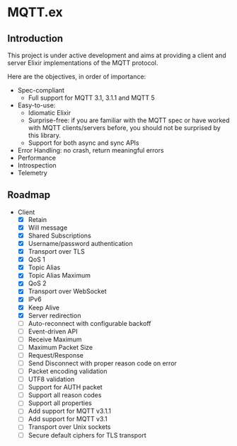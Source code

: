 # MQTT.ex

## Introduction

This project is under active development and aims at providing a client and
server Elixir implementations of the MQTT protocol.

Here are the objectives, in order of importance:
- Spec-compliant
  - Full support for MQTT 3.1, 3.1.1 and MQTT 5
- Easy-to-use:
    - Idiomatic Elixir
    - Surprise-free: if you are familiar with the MQTT spec or have worked with MQTT clients/servers before, you should not be surprised by this library.
    - Support for both async and sync APIs
- Error Handling: no crash, return meaningful errors
- Performance
- Introspection
- Telemetry

## Roadmap

- Client
    - [x] Retain
    - [x] Will message
    - [x] Shared Subscriptions
    - [x] Username/password authentication
    - [x] Transport over TLS
    - [x] QoS 1
    - [x] Topic Alias
    - [x] Topic Alias Maximum
    - [x] QoS 2
    - [x] Transport over WebSocket
    - [x] IPv6
    - [x] Keep Alive
    - [x] Server redirection
    - [ ] Auto-reconnect with configurable backoff
    - [ ] Event-driven API
    - [ ] Receive Maximum
    - [ ] Maximum Packet Size
    - [ ] Request/Response
    - [ ] Send Disconnect with proper reason code on error
    - [ ] Packet encoding validation
    - [ ] UTF8 validation
    - [ ] Support for AUTH packet
    - [ ] Support all reason codes
    - [ ] Support all properties
    - [ ] Add support for MQTT v3.1.1
    - [ ] Add support for MQTT v3.1
    - [ ] Transport over Unix sockets
    - [ ] Secure default ciphers for TLS transport
